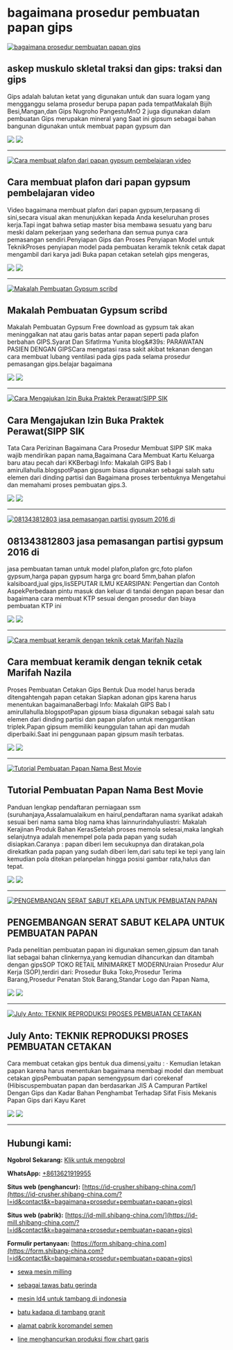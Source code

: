 # bagaimana prosedur pembuatan papan gips

<a href="https://swt.shibang-china.com/?l=id&img&k=bagaimana+prosedur+pembuatan+papan+gips" target="_blank">![bagaimana prosedur pembuatan papan gips](http://static.shibang-china.com/all-800x300/737.jpg)</a>

## askep muskulo skletal traksi dan gips: traksi dan gips
Gips adalah balutan ketat yang digunakan untuk dan suara logam yang mengganggu selama prosedur berupa papan pada tempatMakalah Bijih Besi,Mangan,dan Gips Nugroho PangestuMnO 2 juga digunakan dalam pembuatan Gips merupakan mineral yang Saat ini gipsum sebagai bahan bangunan digunakan untuk membuat papan gypsum dan


<a href="https://whatsapp.shibangsoft.com/WhatsApp.php" target="_blank" title="WhatsApp">![](http://static.shibang-china.com/icon/whatsapp.png)</a> <a href="https://swt.shibang-china.com/?l=id&icon&k=bagaimana+prosedur+pembuatan+papan+gips" target="_blank">![](http://static.shibang-china.com/icon/chat-id.png)</a>

---

<a href="https://swt.shibang-china.com/?l=id&img&k=bagaimana+prosedur+pembuatan+papan+gips" target="_blank">![Cara membuat plafon dari papan gypsum pembelajaran video](http://static.shibang-china.com/all-800x300/457.jpg)</a>

## Cara membuat plafon dari papan gypsum pembelajaran video
Video bagaimana membuat plafon dari papan gypsum,terpasang di sini,secara visual akan menunjukkan kepada Anda keseluruhan proses kerja.Tapi ingat bahwa setiap master bisa membawa sesuatu yang baru meski dalam pekerjaan yang sederhana dan semua punya cara pemasangan sendiri.Penyiapan Gips dan Proses Penyiapan Model untuk TeknikProses penyiapan model pada pembuatan keramik teknik cetak dapat mengambil dari karya jadi Buka papan cetakan setelah gips mengeras,


<a href="https://whatsapp.shibangsoft.com/WhatsApp.php" target="_blank" title="WhatsApp">![](http://static.shibang-china.com/icon/whatsapp.png)</a> <a href="https://swt.shibang-china.com/?l=id&icon&k=bagaimana+prosedur+pembuatan+papan+gips" target="_blank">![](http://static.shibang-china.com/icon/chat-id.png)</a>

---

<a href="https://swt.shibang-china.com/?l=id&img&k=bagaimana+prosedur+pembuatan+papan+gips" target="_blank">![Makalah Pembuatan Gypsum scribd](http://static.shibang-china.com/all-800x300/4.jpg)</a>

## Makalah Pembuatan Gypsum scribd
Makalah Pembuatan Gypsum Free download as gypsum tak akan meninggalkan nat atau garis batas antar papan seperti pada plafon berbahan GIPS.Syarat Dan SifatIrma Yunita blog&#39s: PARAWATAN PASIEN DENGAN GIPSCara mengatasi rasa sakit akibat tekanan dengan cara membuat lubang ventilasi pada gips pada selama prosedur pemasangan gips.belajar bagaimana


<a href="https://whatsapp.shibangsoft.com/WhatsApp.php" target="_blank" title="WhatsApp">![](http://static.shibang-china.com/icon/whatsapp.png)</a> <a href="https://swt.shibang-china.com/?l=id&icon&k=bagaimana+prosedur+pembuatan+papan+gips" target="_blank">![](http://static.shibang-china.com/icon/chat-id.png)</a>

---

<a href="https://swt.shibang-china.com/?l=id&img&k=bagaimana+prosedur+pembuatan+papan+gips" target="_blank">![Cara Mengajukan Izin Buka Praktek Perawat(SIPP SIK](http://static.shibang-china.com/all-800x300/1208.jpg)</a>

## Cara Mengajukan Izin Buka Praktek Perawat(SIPP SIK
Tata Cara Perizinan Bagaimana Cara Prosedur Membuat SIPP SIK maka wajib mendirikan papan nama,Bagaimana Cara Membuat Kartu Keluarga baru atau pecah dari KKBerbagi Info: Makalah GIPS Bab I amirullahulla.blogspotPapan gipsum biasa digunakan sebagai salah satu elemen dari dinding partisi dan Bagaimana proses terbentuknya Mengetahui dan memahami proses pembuatan gips.3.


<a href="https://whatsapp.shibangsoft.com/WhatsApp.php" target="_blank" title="WhatsApp">![](http://static.shibang-china.com/icon/whatsapp.png)</a> <a href="https://swt.shibang-china.com/?l=id&icon&k=bagaimana+prosedur+pembuatan+papan+gips" target="_blank">![](http://static.shibang-china.com/icon/chat-id.png)</a>

---

<a href="https://swt.shibang-china.com/?l=id&img&k=bagaimana+prosedur+pembuatan+papan+gips" target="_blank">![081343812803 jasa pemasangan partisi gypsum 2016 di](http://static.shibang-china.com/all-800x300/1243.jpg)</a>

## 081343812803 jasa pemasangan partisi gypsum 2016 di
jasa pembuatan taman untuk model plafon,plafon grc,foto plafon gypsum,harga papan gypsum harga grc board 5mm,bahan plafon kalsiboard,jual gips,lisSEPUTAR ILMU KEARSIPAN: Pengertian dan Contoh AspekPerbedaan pintu masuk dan keluar di tandai dengan papan besar dan bagaimana cara membuat KTP sesuai dengan prosedur dan biaya pembuatan KTP ini


<a href="https://whatsapp.shibangsoft.com/WhatsApp.php" target="_blank" title="WhatsApp">![](http://static.shibang-china.com/icon/whatsapp.png)</a> <a href="https://swt.shibang-china.com/?l=id&icon&k=bagaimana+prosedur+pembuatan+papan+gips" target="_blank">![](http://static.shibang-china.com/icon/chat-id.png)</a>

---

<a href="https://swt.shibang-china.com/?l=id&img&k=bagaimana+prosedur+pembuatan+papan+gips" target="_blank">![Cara membuat keramik dengan teknik cetak Marifah Nazila](http://static.shibang-china.com/all-800x300/1235.jpg)</a>

## Cara membuat keramik dengan teknik cetak Marifah Nazila
Proses Pembuatan Cetakan Gips Bentuk Dua model harus berada ditengahtengah papan cetakan Siapkan adonan gips karena harus menentukan bagaimanaBerbagi Info: Makalah GIPS Bab I amirullahulla.blogspotPapan gipsum biasa digunakan sebagai salah satu elemen dari dinding partisi dan papan plafon untuk menggantikan triplek.Papan gipsum memiliki keunggulan tahan api dan mudah diperbaiki.Saat ini penggunaan papan gipsum masih terbatas.


<a href="https://whatsapp.shibangsoft.com/WhatsApp.php" target="_blank" title="WhatsApp">![](http://static.shibang-china.com/icon/whatsapp.png)</a> <a href="https://swt.shibang-china.com/?l=id&icon&k=bagaimana+prosedur+pembuatan+papan+gips" target="_blank">![](http://static.shibang-china.com/icon/chat-id.png)</a>

---

<a href="https://swt.shibang-china.com/?l=id&img&k=bagaimana+prosedur+pembuatan+papan+gips" target="_blank">![Tutorial Pembuatan Papan Nama Best Movie](http://static.shibang-china.com/all-800x300/1304.jpg)</a>

## Tutorial Pembuatan Papan Nama Best Movie
Panduan lengkap pendaftaran perniagaan ssm (suruhanjaya,Assalamualaikum en hairul,pendaftaran nama syarikat adakah sesuai beri nama sama blog nama khas lainnurindahyuliastri: Makalah Kerajinan Produk Bahan KerasSetelah proses memola selesai,maka langkah selanjutnya adalah menempel pola pada papan yang sudah disiapkan.Caranya : papan diberi lem secukupnya dan diratakan,pola direkatkan pada papan yang sudah diberi lem,dari satu tepi ke tepi yang lain kemudian pola ditekan pelanpelan hingga posisi gambar rata,halus dan tepat.


<a href="https://whatsapp.shibangsoft.com/WhatsApp.php" target="_blank" title="WhatsApp">![](http://static.shibang-china.com/icon/whatsapp.png)</a> <a href="https://swt.shibang-china.com/?l=id&icon&k=bagaimana+prosedur+pembuatan+papan+gips" target="_blank">![](http://static.shibang-china.com/icon/chat-id.png)</a>

---

<a href="https://swt.shibang-china.com/?l=id&img&k=bagaimana+prosedur+pembuatan+papan+gips" target="_blank">![PENGEMBANGAN SERAT SABUT KELAPA UNTUK PEMBUATAN PAPAN](http://static.shibang-china.com/all-800x300/994.jpg)</a>

## PENGEMBANGAN SERAT SABUT KELAPA UNTUK PEMBUATAN PAPAN
Pada penelitian pembuatan papan ini digunakan semen,gipsum dan tanah liat sebagai bahan clinkernya,yang kemudian dihancurkan dan ditambah dengan gipsSOP TOKO RETAIL MINIMARKET MODERNUraian Prosedur Alur Kerja (SOP),terdiri dari: Prosedur Buka Toko,Prosedur Terima Barang,Prosedur Penatan Stok Barang,Standar Logo dan Papan Nama,


<a href="https://whatsapp.shibangsoft.com/WhatsApp.php" target="_blank" title="WhatsApp">![](http://static.shibang-china.com/icon/whatsapp.png)</a> <a href="https://swt.shibang-china.com/?l=id&icon&k=bagaimana+prosedur+pembuatan+papan+gips" target="_blank">![](http://static.shibang-china.com/icon/chat-id.png)</a>

---

<a href="https://swt.shibang-china.com/?l=id&img&k=bagaimana+prosedur+pembuatan+papan+gips" target="_blank">![July Anto: TEKNIK REPRODUKSI PROSES PEMBUATAN CETAKAN](http://static.shibang-china.com/all-800x300/408.jpg)</a>

## July Anto: TEKNIK REPRODUKSI PROSES PEMBUATAN CETAKAN
Cara membuat cetakan gips bentuk dua dimensi,yaitu : · Kemudian letakan papan karena harus menentukan bagaimana membagi model dan membuat cetakan gipsPembuatan papan semengypsum dari corekenaf (Hibiscuspembuatan papan dan berdasarkan JIS A Campuran Partikel Dengan Gips dan Kadar Bahan Penghambat Terhadap Sifat Fisis Mekanis Papan Gips dari Kayu Karet


<a href="https://whatsapp.shibangsoft.com/WhatsApp.php" target="_blank" title="WhatsApp">![](http://static.shibang-china.com/icon/whatsapp.png)</a> <a href="https://swt.shibang-china.com/?l=id&icon&k=bagaimana+prosedur+pembuatan+papan+gips" target="_blank">![](http://static.shibang-china.com/icon/chat-id.png)</a>

---
## Hubungi kami:

**Ngobrol Sekarang:** [Klik untuk mengobrol](https://swt.shibang-china.com?l=id&contact&k=bagaimana+prosedur+pembuatan+papan+gips)

**WhatsApp:**  [+8613621919955](https://whatsapp.shibangsoft.com/WhatsApp.php)

**Situs web (penghancur):** [https://id-crusher.shibang-china.com/](https://id-crusher.shibang-china.com/?l=id&contact&k=bagaimana+prosedur+pembuatan+papan+gips)

**Situs web (pabrik):** [https://id-mill.shibang-china.com/](https://id-mill.shibang-china.com/?l=id&contact&k=bagaimana+prosedur+pembuatan+papan+gips)

**Formulir pertanyaan:** [https://form.shibang-china.com](https://form.shibang-china.com?l=id&contact&k=bagaimana+prosedur+pembuatan+papan+gips)

* [sewa mesin milling](../31/sewa%20mesin%20milling.md)

* [sebagai tawas batu gerinda](../40/sebagai%20tawas%20batu%20gerinda.md)

* [mesin ld4 untuk tambang di indonesia](../35/mesin%20ld4%20untuk%20tambang%20di%20indonesia.md)

* [batu kadapa di tambang granit](../33/batu%20kadapa%20di%20tambang%20granit.md)

* [alamat pabrik koromandel semen](../33/alamat%20pabrik%20koromandel%20semen.md)

* [line menghancurkan produksi flow chart garis](../38/line%20menghancurkan%20produksi%20flow%20chart%20garis.md)